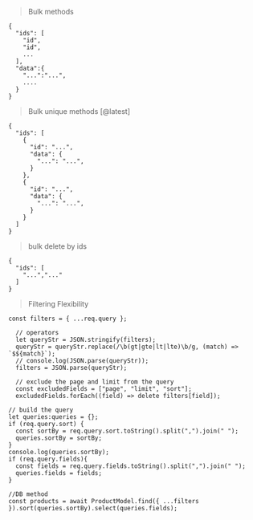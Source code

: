 > Bulk methods

```
{
  "ids": [
    "id",
    "id",
    ...
  ],
  "data":{
    "...":"...",
    ....
  }
}
```

> Bulk unique methods [@latest]

```
{
  "ids": [
    {
      "id": "...",
      "data": {
        "...": "...",
      }
    },
    {
      "id": "...",
      "data": {
        "...": "...",
      }
    }
  ]
}
```

> bulk delete by ids

```
{
  "ids": [
    "...","..."
  ]
}
```

> Filtering Flexibility

`const filters = { ...req.query };`

```
  // operators
  let queryStr = JSON.stringify(filters);
  queryStr = queryStr.replace(/\b(gt|gte|lt|lte)\b/g, (match) => `$${match}`);
  // console.log(JSON.parse(queryStr));
  filters = JSON.parse(queryStr);
```

```
  // exclude the page and limit from the query
  const excludedFields = ["page", "limit", "sort"];
  excludedFields.forEach((field) => delete filters[field]);
```

```
// build the query
let queries:queries = {};
if (req.query.sort) {
  const sortBy = req.query.sort.toString().split(",").join(" ");
  queries.sortBy = sortBy;
}
console.log(queries.sortBy);
if (req.query.fields){
  const fields = req.query.fields.toString().split(",").join(" ");
  queries.fields = fields;
}
```

```
//DB method
const products = await ProductModel.find({ ...filters }).sort(queries.sortBy).select(queries.fields);

```
